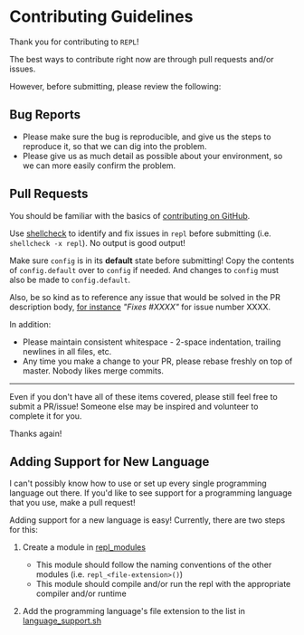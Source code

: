 # Contributing Guidelines

Thank you for contributing to `REPL`!

The best ways to contribute right now are through pull requests and/or issues.

However, before submitting, please review the following:

## Bug Reports

- Please make sure the bug is reproducible, and give us the steps to reproduce it, so that we can dig into the problem.
- Please give us as much detail as possible about your environment, so we can more easily confirm the problem.

## Pull Requests

You should be familiar with the basics of
[contributing on GitHub](https://help.github.com/articles/using-pull-requests).

Use [shellcheck](https://github.com/koalaman/shellcheck) to identify and fix issues in `repl` before submitting (i.e. `shellcheck -x repl`). No output is good output!

Make sure `config` is in its **default** state before submitting! Copy the contents of `config.default` over to `config` if needed. And changes to `config` must also be made to `config.default`.

Also, be so kind as to reference
any issue that would be solved in the PR description body,
[for instance](https://help.github.com/articles/closing-issues-via-commit-messages/)
_"Fixes #XXXX"_ for issue number XXXX.

In addition:

- Please maintain consistent whitespace - 2-space indentation, trailing newlines in all files, etc.
- Any time you make a change to your PR, please rebase freshly on top of master. Nobody likes merge commits.

---

Even if you don't have all of these items covered, please still feel free to submit a PR/issue! Someone else may be inspired and volunteer to complete it for you.

Thanks again!

## Adding Support for New Language

I can't possibly know how to use or set up every single programming language out there. If you'd like to see support for a programming language that you use, make a pull request!

Adding support for a new language is easy! Currently, there are two steps for this:

1. Create a module in [repl_modules](repl_modules)

   - This module should follow the naming conventions of the other modules (i.e. `repl_<file-extension>()`)
   - This module should compile and/or run the repl with the appropriate compiler and/or runtime

2. Add the programming language's file extension to the list in [language_support.sh](language_support.sh)
